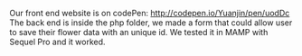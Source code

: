 Our front end website is on codePen: http://codepen.io/Yuanjin/pen/uodDc
The back end is inside the php folder, we made a form that could allow user to save their flower data with an unique id. We tested it in MAMP with Sequel Pro and it worked. 